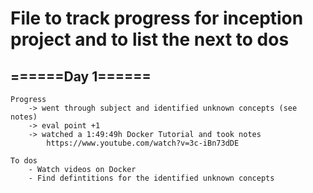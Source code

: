 # File to track progress for inception project and to list the next to dos

## ======Day 1======
	Progress
		-> went through subject and identified unknown concepts (see notes)
		-> eval point +1
		-> watched a 1:49:49h Docker Tutorial and took notes
			https://www.youtube.com/watch?v=3c-iBn73dDE

	To dos
		- Watch videos on Docker
		- Find defintitions for the identified unknown concepts